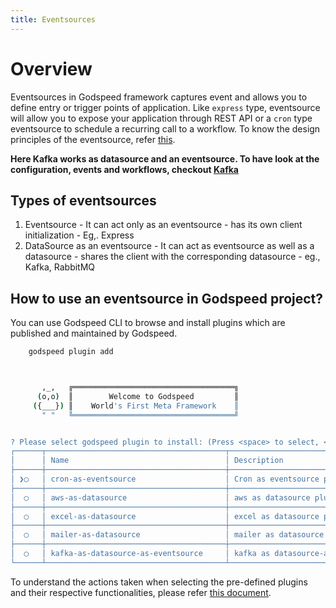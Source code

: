 ```yaml
---
title: Eventsources
---
```

# Overview

  Eventsources in Godspeed framework captures event and allows you to define entry or trigger points of application. Like `express` type, eventsource will allow you to expose your application through REST API or a `cron` type eventsource to schedule a recurring call to a workflow. To know the design principles of the eventsource, refer [this](/docs/design_principles#three-fundamental-abstractions).

  **Here Kafka works as datasource and an eventsource. To have look at the configuration, events and workflows, checkout [Kafka](https://github.com/godspeedsystems/gs-plugins/tree/main/plugins/kafka-as-datasource-as-eventsource#godspeed-plugin-kafka-as-datasource-as-eventsource)**


## Types of eventsources
  1. Eventsource
    - It can act only as an eventsource
    - has its own client initialization
    - Eg,. Express
  2. DataSource as an eventsource
    - It can act as eventsource as well as a datasource
    - shares the client with the corresponding datasource
    - eg., Kafka, RabbitMQ

## How to use an eventsource in Godspeed project?

  You can use Godspeed CLI to browse and install plugins which are published and maintained by Godspeed.
```bash
    godspeed plugin add
```

```bash


       ,_,   ╔════════════════════════════════════╗
      (o,o)  ║        Welcome to Godspeed         ║
     ({___}) ║    World's First Meta Framework    ║
       " "   ╚════════════════════════════════════╝


? Please select godspeed plugin to install: (Press <space> to select, <Up and Down> to move rows)
┌──────┬────────────────────────────────────────┬────────────────────────────────────────────────────────────────────────────────┐
│      │ Name                                   │ Description                                                                    │
├──────┼────────────────────────────────────────┼────────────────────────────────────────────────────────────────────────────────┤
│ ❯◯   │ cron-as-eventsource                    │ Cron as eventsource plugin for Godspeed Framework                              │
├──────┼────────────────────────────────────────┼────────────────────────────────────────────────────────────────────────────────┤
│  ◯   │ aws-as-datasource                      │ aws as datasource plugin for Godspeed Framework                                │
├──────┼────────────────────────────────────────┼────────────────────────────────────────────────────────────────────────────────┤
│  ◯   │ excel-as-datasource                    │ excel as datasource plugin for Godspeed Framework                              │
├──────┼────────────────────────────────────────┼────────────────────────────────────────────────────────────────────────────────┤
│  ◯   │ mailer-as-datasource                   │ mailer as datasource plugin for Godspeed Framework                             │
├──────┼────────────────────────────────────────┼────────────────────────────────────────────────────────────────────────────────┤
│  ◯   │ kafka-as-datasource-as-eventsource     │ kafka as datasource-as-eventsource plugin for Godspeed Framework               │
└──────┴────────────────────────────────────────┴────────────────────────────────────────────────────────────────────────────────┘

```

To understand the actions taken when selecting the pre-defined plugins and their respective functionalities, please refer [this document](event_sources/event_source_plugins.md).

